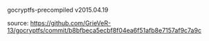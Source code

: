 gocryptfs-precompiled v2015.04.19

source:
https://github.com/GrieVeR-13/gocryptfs/commit/b8bfbeca5ecbf8f04ea6f51afb8e7157af9c7a9c
